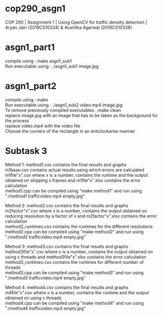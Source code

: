 # cop290_asgn1
COP 290 | Assignment 1 | Using OpenCV for traffic density detection | Aryan Jain (2019CS10334) &amp; Avantika Agarwal (2019CS10338)

# asgn1_part1
compile using : make asgn1_sub1 <br />
Run executable using : ./asgn1_sub1 image.jpg <br />

# asgn1_part2
compile using : make <br />
Run executable using : ./asgn1_sub2 video.mp4 image.jpg <br />
To remove previously compiled executables : make clean <br />
replace image.jpg with an image that has to be taken as the background for the process <br />
replace video.mp4 with the video file <br />
Choose the corners of the rectangle in an anticlockwise manner <br />

# Subtask 3
Method 1: method1.csv contains the final results and graphs <br />
          m1base.csv contains actual results using which errors are calculated <br />
          m1file"x".csv where x is a number, contains the runtime and the output obtained on skipping x frames and m1file"x".xlsx contains the error calculation <br />
          method1.cpp can be compiled using "make method1" and run using "./method1 trafficvideo.mp4 empty.jpg" <br />
          
Method 2: method2.csv contains the final results and graphs <br />
          m2factor"x".csv where x is a number, contains the output obtained on reducing resolution by a factor of x and m2factor"x".xlsx contains the error calculation <br />
          method2_runtimes.csv contains the runtimes for the different resolutions <br />
          method2.cpp can be compiled using "make method2" and run using "./method2 trafficvideo.mp4 empty.jpg" <br />

Method 3: method3.csv contains the final results and graphs <br />
          method3file"x".csv where x is a number, contains the output obtained on using x threads and method3file"x".xlsx contains the error calculation <br />
          method3_runtimes.csv contains the runtimes for different number of threads <br />
          method3.cpp can be compiled using "make method3" and run using "./method3 trafficvideo.mp4 empty.jpg" <br />

Method 4: method4.csv contains the final results and graphs <br />
          m4file"x".csv where x is a number, contains the runtime and the output obtained on using x threads <br />
          method4.cpp can be compiled using "make method4" and run using "./method4 trafficvideo.mp4 empty.jpg" <br />
